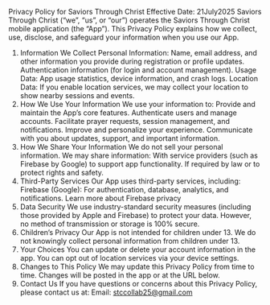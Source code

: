 Privacy Policy for Saviors Through Christ
Effective Date: 21July2025
Saviors Through Christ (“we”, “us”, or “our”) operates the Saviors Through Christ mobile application (the “App”). This Privacy Policy explains how we collect, use, disclose, and safeguard your information when you use our App.
1. Information We Collect
Personal Information:
Name, email address, and other information you provide during registration or profile updates.
Authentication information (for login and account management).
Usage Data:
App usage statistics, device information, and crash logs.
Location Data:
If you enable location services, we may collect your location to show nearby sessions and events.
2. How We Use Your Information
We use your information to:
Provide and maintain the App’s core features.
Authenticate users and manage accounts.
Facilitate prayer requests, session management, and notifications.
Improve and personalize your experience.
Communicate with you about updates, support, and important information.
3. How We Share Your Information
We do not sell your personal information. We may share information:
With service providers (such as Firebase by Google) to support app functionality.
If required by law or to protect rights and safety.
4. Third-Party Services
Our App uses third-party services, including:
Firebase (Google): For authentication, database, analytics, and notifications.
Learn more about Firebase privacy
5. Data Security
We use industry-standard security measures (including those provided by Apple and Firebase) to protect your data. However, no method of transmission or storage is 100% secure.
6. Children’s Privacy
Our App is not intended for children under 13. We do not knowingly collect personal information from children under 13.
7. Your Choices
You can update or delete your account information in the app.
You can opt out of location services via your device settings.
8. Changes to This Policy
We may update this Privacy Policy from time to time. Changes will be posted in the app or at the URL below.
9. Contact Us
If you have questions or concerns about this Privacy Policy, please contact us at:
Email: stccollab25@gmail.com
